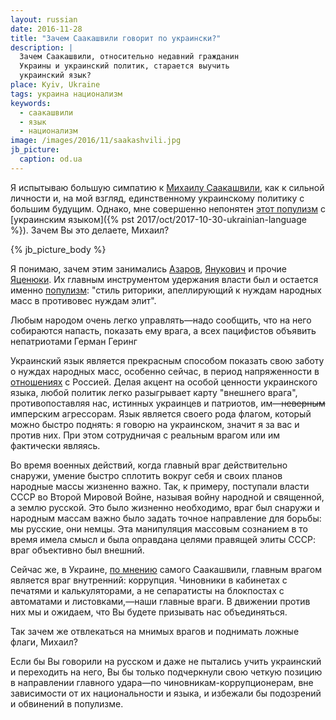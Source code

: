 ```yaml
---
layout: russian
date: 2016-11-28
title: "Зачем Саакашвили говорит по украински?"
description: |
  Зачем Саакашвили, относительно недавний гражданин
  Украины и украинский политик, старается выучить
  украинский язык?
place: Kyiv, Ukraine
tags: украина национализм
keywords:
  - саакашвили
  - язык
  - национализм
image: /images/2016/11/saakashvili.jpg
jb_picture:
  caption: od.ua
---
```


Я испытываю большую симпатию к
[Михаилу Саакашвили](https://ru.wikipedia.org/wiki/%D0%A1%D0%B0%D0%B0%D0%BA%D0%B0%D1%88%D0%B2%D0%B8%D0%BB%D0%B8,_%D0%9C%D0%B8%D1%85%D0%B0%D0%B8%D0%BB_%D0%9D%D0%B8%D0%BA%D0%BE%D0%BB%D0%BE%D0%B7%D0%BE%D0%B2%D0%B8%D1%87),
как к сильной личности и, на мой взгляд, единственному украинскому политику с большим будущим.
Однако, мне совершенно непонятен
[этот популизм](http://www.ntv.ru/novosti/1617794/)
с [украинским языком]({% pst 2017/oct/2017-10-30-ukrainian-language %}). Зачем Вы это делаете, Михаил?

<!--more-->

{% jb_picture_body %}

Я понимаю, зачем этим занимались
[Азаров](http://lurkmore.to/%D0%90%D0%B7%D0%B0%D1%80%D0%BE%D0%B2),
[Янукович](http://www.segodnya.ua/politics/power/janukovich-ukrainckij-jazyk---eto-dusha-natsii.html)
и прочие
[Яценюки](http://korrespondent.net/ukraine/politics/3508618-yatsenuik-ukraynskyi-yazyk-mozhet-stat-ofytsyalnym-v-es).
Их главным инструментом удержания власти был и остается именно
[популизм](https://ru.wikipedia.org/wiki/%D0%9F%D0%BE%D0%BF%D1%83%D0%BB%D0%B8%D0%B7%D0%BC):
"стиль риторики, апеллирующий к нуждам народных масс в противовес нуждам элит".

<aside class="quote">
Любым народом очень легко управлять&mdash;надо сообщить,
что на него собираются напасть, показать ему врага,
а всех пацифистов объявить непатриотами
<span>Герман Геринг</span>
</aside>

Украинский язык является прекрасным способом показать свою заботу о нуждах
народных масс, особенно сейчас, в период напряженности в
[отношениях](https://ru.wikipedia.org/wiki/%D0%A0%D0%BE%D1%81%D1%81%D0%B8%D1%8F_%D0%B8_%D0%B2%D0%BE%D0%BE%D1%80%D1%83%D0%B6%D1%91%D0%BD%D0%BD%D1%8B%D0%B9_%D0%BA%D0%BE%D0%BD%D1%84%D0%BB%D0%B8%D0%BA%D1%82_%D0%BD%D0%B0_%D0%B2%D0%BE%D1%81%D1%82%D0%BE%D0%BA%D0%B5_%D0%A3%D0%BA%D1%80%D0%B0%D0%B8%D0%BD%D1%8B)
с Россией.
Делая акцент на особой ценности украинского языка, любой политик
легко разыгрывает карту "внешнего врага", противопоставляя нас, истинных украинцев
и патриотов, им&mdash;~~неверным~~ имперским агрессорам. Язык является
своего рода флагом, который можно быстро поднять: я говорю на украинском,
значит я за вас и против них. При этом сотрудничая с реальным врагом или
им фактически являясь.

Во время военных действий, когда главный враг действительно снаружи, умение
быстро сплотить вокруг себя и своих планов народные массы жизненно важно. Так, к примеру,
поступали власти СССР во Второй Мировой Войне, называя войну народной и священной,
а землю русской. Это было жизненно необходимо, враг был снаружи и народным
массам важно было задать точное направление для борьбы: мы русские, они немцы.
Эта манипуляция массовым сознанием в то время имела смысл и была оправдана
целями правящей элиты СССР: враг объективно был внешний.

Сейчас же, в Украине, [по мнению](http://korrespondent.net/ukraine/3607264-saakashvyly-vs-korruptsyia-pyar-yly-realnye-dela)
самого Саакашвили, главным врагом
является враг внутренний: коррупция. Чиновники в кабинетах с печатями и калькуляторами,
а не сепаратисты на блокпостах с автоматами и листовками,&mdash;наши главные враги. В движении
против них мы и ожидаем, что Вы будете призывать нас объединяться.

Так зачем же отвлекаться на мнимых врагов и поднимать ложные флаги, Михаил?

Если бы Вы говорили на русском и даже не пытались учить украинский и переходить на
него, Вы бы только подчеркнули свою четкую позицию в направлении
главного удара&mdash;по чиновникам-коррупционерам, вне зависимости от
их национальности и языка, и избежали бы подозрений и обвинений в популизме.

